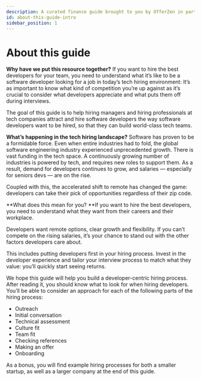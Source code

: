 ```yaml
---
description: A curated finance guide brought to you by OfferZen in partnership with Investec.
id: about-this-guide-intro
sidebar_position: 1
---
```

# About this guide

**Why have we put this resource together?** If you want to hire the best developers for your team, you need to understand what it’s like to be a software developer looking for a job in today’s tech hiring environment: It’s as important to know what kind of competition you’re up against as it’s crucial to consider what developers appreciate and what puts them off during interviews. 

The goal of this guide is to help hiring managers and hiring professionals at tech companies attract and hire software developers the way software developers want to be hired, so that they can build world-class tech teams.

**What’s happening in the tech hiring landscape?** Software has proven to be a formidable force. Even when entire industries had to fold, the global software engineering industry experienced unprecedented growth. There is vast funding in the tech space. A continuously growing number of industries is powered by tech, and requires new roles to support them. As a result, demand for developers continues to grow, and salaries — especially for seniors devs — are on the rise.

Coupled with this, the accelerated shift to remote has changed the game: developers can take their pick of opportunities regardless of their zip code. 

**What does this mean for you? **If you want to hire the best developers, you need to understand what they want from their careers and their workplace. 

Developers want remote options, clear growth and flexibility. If you can’t compete on the rising salaries, it’s your chance to stand out with the other factors developers care about. 

This includes putting developers first in your hiring process. Invest in the developer experience and tailor your interview process to match what they value: you’ll quickly start seeing returns. 

We hope this guide will help you build a developer-centric hiring process. After reading it, you should know what to look for when hiring developers. You’ll be able to consider an approach for each of the following parts of the hiring process:

* Outreach
* Initial conversation
* Technical assessment 
* Culture fit
* Team fit
* Checking references
* Making an offer
* Onboarding

As a bonus, you will find example hiring processes for both a smaller startup, as well as a larger company at the end of this guide. 
